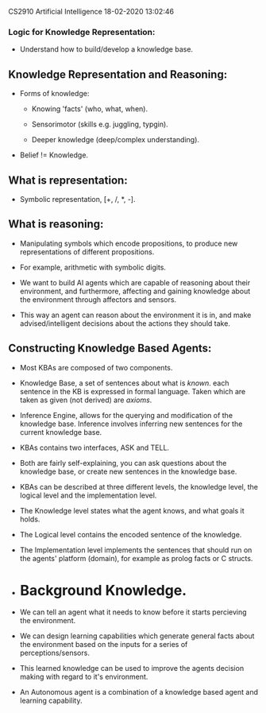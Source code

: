 CS2910 Artificial Intelligence				18-02-2020 13:02:46

### Logic for Knowledge Representation:

- Understand how to build/develop a knowledge base.

## Knowledge Representation and Reasoning:

- Forms of knowledge: 

	- Knowing 'facts' (who, what, when).

	- Sensorimotor (skills e.g. juggling, typgin).

	- Deeper knowledge (deep/complex understanding).

- Belief != Knowledge.

## What is representation:

- Symbolic representation, [\+, \/, \*, \-].

## What is reasoning:

- Manipulating symbols which encode propositions, to produce new representations of different propositions.

- For example, arithmetic with symbolic digits.

- We want to build AI agents which are capable of reasoning about their environment, and furthermore, 
affecting and gaining knowledge about the environment through affectors and sensors.

- This way an agent can reason about the environment it is in, and make advised/intelligent decisions
about the actions they should take.

## Constructing Knowledge Based Agents:

- Most KBAs are composed of two components.

- Knowledge Base, a set of sentences about what is *known*. each sentence in the KB is expressed in
formal language. Taken which are taken as given (not derived) are *axioms*.

- Inference Engine, allows for the querying and modification of the knowledge base. Inference involves
inferring new sentences for the current knowledge base.

- KBAs contains two interfaces, ASK and TELL.

- Both are fairly self-explaining, you can ask questions about the knowledge base, or create new
sentences in the knowledge base.

- KBAs can be described at three different levels, the knowledge level, the logical level and the implementation level.

- The Knowledge level states what the agent knows, and what goals it holds.

- The Logical level contains the encoded sentence of the knowledge.

- The Implementation level implements the sentences that should run on the agents' platform (domain), 
for example as prolog facts or C structs.

- # Background Knowledge.

- We can tell an agent what it needs to know before it starts percieving the environment.

- We can design learning capabilities which generate general facts about the environment based on the
inputs for a series of perceptions/sensors.

- This learned knowledge can be used to improve the agents decision making with regard to it's 
environment.

- An Autonomous agent is a combination of a knowledge based agent and learning capability.



